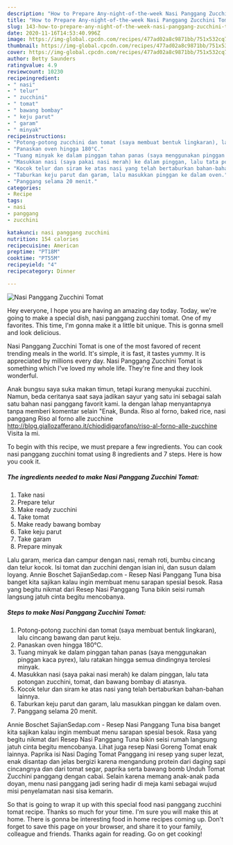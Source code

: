 ```yaml
---
description: "How to Prepare Any-night-of-the-week Nasi Panggang Zucchini Tomat"
title: "How to Prepare Any-night-of-the-week Nasi Panggang Zucchini Tomat"
slug: 143-how-to-prepare-any-night-of-the-week-nasi-panggang-zucchini-tomat
date: 2020-11-16T14:53:40.996Z
image: https://img-global.cpcdn.com/recipes/477ad02a8c9871bb/751x532cq70/nasi-panggang-zucchini-tomat-foto-resep-utama.jpg
thumbnail: https://img-global.cpcdn.com/recipes/477ad02a8c9871bb/751x532cq70/nasi-panggang-zucchini-tomat-foto-resep-utama.jpg
cover: https://img-global.cpcdn.com/recipes/477ad02a8c9871bb/751x532cq70/nasi-panggang-zucchini-tomat-foto-resep-utama.jpg
author: Betty Saunders
ratingvalue: 4.9
reviewcount: 10230
recipeingredient:
- " nasi"
- " telur"
- " zucchini"
- " tomat"
- " bawang bombay"
- " keju parut"
- " garam"
- " minyak"
recipeinstructions:
- "Potong-potong zucchini dan tomat (saya membuat bentuk lingkaran), lalu cincang bawang dan parut keju."
- "Panaskan oven hingga 180°C."
- "Tuang minyak ke dalam pinggan tahan panas (saya menggunakan pinggan kaca pyrex), lalu ratakan hingga semua dindingnya terolesi minyak."
- "Masukkan nasi (saya pakai nasi merah) ke dalam pinggan, lalu tata potongan zucchini, tomat, dan bawang bombay di atasnya."
- "Kocok telur dan siram ke atas nasi yang telah bertaburkan bahan-bahan lainnya."
- "Taburkan keju parut dan garam, lalu masukkan pinggan ke dalam oven."
- "Panggang selama 20 menit."
categories:
- Recipe
tags:
- nasi
- panggang
- zucchini

katakunci: nasi panggang zucchini 
nutrition: 154 calories
recipecuisine: American
preptime: "PT18M"
cooktime: "PT55M"
recipeyield: "4"
recipecategory: Dinner

---
```



![Nasi Panggang Zucchini Tomat](https://img-global.cpcdn.com/recipes/477ad02a8c9871bb/751x532cq70/nasi-panggang-zucchini-tomat-foto-resep-utama.jpg)

Hey everyone, I hope you are having an amazing day today. Today, we're going to make a special dish, nasi panggang zucchini tomat. One of my favorites. This time, I'm gonna make it a little bit unique. This is gonna smell and look delicious.

Nasi Panggang Zucchini Tomat is one of the most favored of recent trending meals in the world. It's simple, it is fast, it tastes yummy. It is appreciated by millions every day. Nasi Panggang Zucchini Tomat is something which I've loved my whole life. They're fine and they look wonderful.

Anak bungsu saya suka makan timun, tetapi kurang menyukai zucchini. Namun, beda ceritanya saat saya jadikan sayur yang satu ini sebagai salah satu bahan nasi panggang favorit kami. Ia dengan lahap menyantapnya tanpa memberi komentar selain &#34;Enak, Bunda. Riso al forno, baked rice, nasi panggang Riso al forno alle zucchine http://blog.giallozafferano.it/chiodidigarofano/riso-al-forno-alle-zucchine Visita la mi.


To begin with this recipe, we must prepare a few ingredients. You can cook nasi panggang zucchini tomat using 8 ingredients and 7 steps. Here is how you cook it.

<!--inarticleads1-->

##### The ingredients needed to make Nasi Panggang Zucchini Tomat:

1. Take  nasi
1. Prepare  telur
1. Make ready  zucchini
1. Take  tomat
1. Make ready  bawang bombay
1. Take  keju parut
1. Take  garam
1. Prepare  minyak


Lalu garam, merica dan campur dengan nasi, remah roti, bumbu cincang dan telur kocok. Isi tomat dan zucchini dengan isian ini, dan susun dalam loyang. Annie Boschet SajianSedap.com - Resep Nasi Panggang Tuna bisa banget kita sajikan kalau ingin membuat menu sarapan spesial besok. Rasa yang begitu nikmat dari Resep Nasi Panggang Tuna bikin seisi rumah langsung jatuh cinta begitu mencobanya. 

<!--inarticleads2-->

##### Steps to make Nasi Panggang Zucchini Tomat:

1. Potong-potong zucchini dan tomat (saya membuat bentuk lingkaran), lalu cincang bawang dan parut keju.
1. Panaskan oven hingga 180°C.
1. Tuang minyak ke dalam pinggan tahan panas (saya menggunakan pinggan kaca pyrex), lalu ratakan hingga semua dindingnya terolesi minyak.
1. Masukkan nasi (saya pakai nasi merah) ke dalam pinggan, lalu tata potongan zucchini, tomat, dan bawang bombay di atasnya.
1. Kocok telur dan siram ke atas nasi yang telah bertaburkan bahan-bahan lainnya.
1. Taburkan keju parut dan garam, lalu masukkan pinggan ke dalam oven.
1. Panggang selama 20 menit.


Annie Boschet SajianSedap.com - Resep Nasi Panggang Tuna bisa banget kita sajikan kalau ingin membuat menu sarapan spesial besok. Rasa yang begitu nikmat dari Resep Nasi Panggang Tuna bikin seisi rumah langsung jatuh cinta begitu mencobanya. Lihat juga resep Nasi Goreng Tomat enak lainnya. Paprika isi Nasi Daging Tomat Panggang ini resep yang super lezat, enak disantap dan jelas bergizi karena mengandung protein dari daging sapi cincangnya dan dari tomat segar, paprika serta bawang bomb Unduh Tomat Zucchini panggang dengan cabai. Selain karena memang anak-anak pada doyan, menu nasi panggang jadi sering hadir di meja kami sebagai wujud misi penyelamatan nasi sisa kemarin. 

So that is going to wrap it up with this special food nasi panggang zucchini tomat recipe. Thanks so much for your time. I'm sure you will make this at home. There is gonna be interesting food in home recipes coming up. Don't forget to save this page on your browser, and share it to your family, colleague and friends. Thanks again for reading. Go on get cooking!
